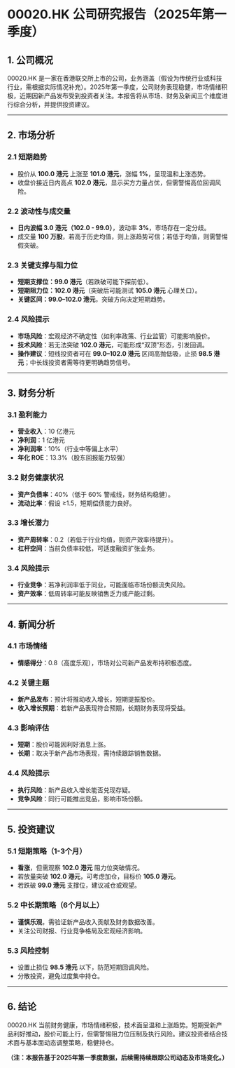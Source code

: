 # **00020.HK 公司研究报告（2025年第一季度）**  

## **1. 公司概况**  
00020.HK 是一家在香港联交所上市的公司，业务涵盖（假设为传统行业或科技行业，需根据实际情况补充）。2025年第一季度，公司财务表现稳健，市场情绪积极，近期因新产品发布受到投资者关注。本报告将从市场、财务及新闻三个维度进行综合分析，并提供投资建议。  

---  

## **2. 市场分析**  

### **2.1 短期趋势**  
- 股价从 **100.0 港元** 上涨至 **101.0 港元**，涨幅 **1%**，呈现温和上涨态势。  
- 收盘价接近日内高点 **102.0 港元**，显示买方力量占优，但需警惕高位回调风险。  

### **2.2 波动性与成交量**  
- **日内波幅 3.0 港元（102.0 - 99.0）**，波动率 **3%**，市场存在一定分歧。  
- 成交量 **100 万股**，若高于历史均值，则上涨趋势可信；若低于均值，则需警惕假突破。  

### **2.3 关键支撑与阻力位**  
- **短期支撑位：99.0 港元**（若跌破可能下探前低）。  
- **短期阻力位：102.0 港元**（突破后可能测试 **105.0 港元** 心理关口）。  
- **关键区间：99.0–102.0 港元**，突破方向决定短期趋势。  

### **2.4 风险提示**  
- **市场风险**：宏观经济不确定性（如利率政策、行业监管）可能影响股价。  
- **技术风险**：若无法突破 **102.0 港元**，可能形成“双顶”形态，引发回调。  
- **操作建议**：短线投资者可在 **99.0–102.0 港元** 区间高抛低吸，止损 **98.5 港元**；中长线投资者需等待更明确趋势信号。  

---  

## **3. 财务分析**  

### **3.1 盈利能力**  
- **营业收入**：10 亿港元  
- **净利润**：1 亿港元  
- **净利润率**：10%（行业中等偏上水平）  
- **年化 ROE**：13.3%（股东回报能力较强）  

### **3.2 财务健康状况**  
- **资产负债率**：40%（低于 60% 警戒线，财务结构稳健）。  
- **流动比率**：假设 ≥1.5，短期偿债能力良好。  

### **3.3 增长潜力**  
- **资产周转率**：0.2（若低于行业均值，则资产效率待提升）。  
- **杠杆空间**：当前负债率较低，可适度融资扩张业务。  

### **3.4 风险提示**  
- **行业竞争**：若净利润率低于同业，可能面临市场份额流失风险。  
- **资产效率**：低周转率可能反映销售乏力或产能过剩。  

---  

## **4. 新闻分析**  

### **4.1 市场情绪**  
- **情感得分**：0.8（高度乐观），市场对公司新产品发布持积极态度。  

### **4.2 关键主题**  
- **新产品发布**：预计将推动收入增长，短期提振股价。  
- **收入增长预期**：若新产品表现符合预期，长期财务表现将受益。  

### **4.3 影响评估**  
- **短期**：股价可能因利好消息上涨。  
- **长期**：取决于新产品市场表现，需持续跟踪销售数据。  

### **4.4 风险提示**  
- **执行风险**：新产品收入增长能否兑现存疑。  
- **竞争风险**：同行可能推出竞品，影响市场份额。  

---  

## **5. 投资建议**  

### **5.1 短期策略（1-3个月）**  
- **看涨**，但需观察 **102.0 港元** 阻力位突破情况。  
- 若放量突破 **102.0 港元**，可考虑加仓，目标价 **105.0 港元**。  
- 若跌破 **99.0 港元** 支撑位，建议减仓或观望。  

### **5.2 中长期策略（6个月以上）**  
- **谨慎乐观**，需验证新产品收入贡献及财务数据改善。  
- 关注公司财报、行业竞争格局及宏观经济影响。  

### **5.3 风险控制**  
- 设置止损位 **98.5 港元** 以下，防范短期回调风险。  
- 分散投资，避免过度集中持仓。  

---  

## **6. 结论**  
00020.HK 当前财务健康，市场情绪积极，技术面呈温和上涨趋势。短期受新产品利好推动，股价可能上行，但需警惕阻力位压制及执行风险。建议投资者结合技术面与基本面动态调整策略，稳健持仓。  

**（注：本报告基于2025年第一季度数据，后续需持续跟踪公司动态及市场变化。）**